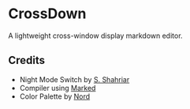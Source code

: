 # CrossDown

A lightweight cross-window display markdown editor.

## Credits

* Night Mode Switch by [S. Shahriar](https://codepen.io/ShadowShahriar/pen/ZEQPvMP)
* Compiler using [Marked](https://github.com/markedjs/marked)
* Color Palette by [Nord](https://www.nordtheme.com/)